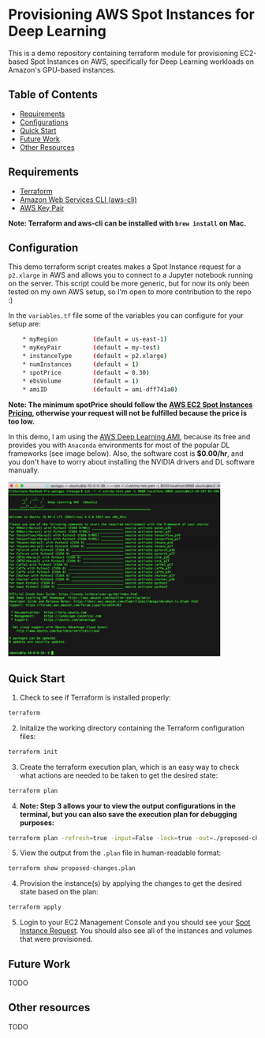 # Provisioning AWS Spot Instances for Deep Learning

This is a demo repository containing terraform module for provisioning EC2-based Spot Instances on AWS, specifically for Deep Learning workloads on Amazon's GPU-based instances.

## Table of Contents
* [Requirements](#requirements)
* [Configurations](#configuration)
* [Quick Start](#quick-start)
* [Future Work](#future-work)
* [Other Resources](#other-resources)

## Requirements
* [Terraform](https://www.terraform.io/)
* [Amazon Web Services CLI (aws-cli)](https://aws.amazon.com/cli/)
* [AWS Key Pair](https://docs.aws.amazon.com/AWSEC2/latest/UserGuide/ec2-key-pairs.html#having-ec2-create-your-key-pair)

**Note: Terraform and aws-cli can be installed with `brew install` on Mac.**

## Configuration
This demo terraform script creates makes a Spot Instance request for a `p2.xlarge` in AWS and allows you to connect to a Jupyter notebook running on the server. This script could be more generic, but for now its only been tested on my own AWS setup, so I'm open to more contribution to the repo :)

In the `variables.tf` file some of the variables you can configure for your setup are:
```sh
    * myRegion          (default = us-east-1)
    * myKeyPair         (default = my-test)
    * instanceType      (default = p2.xlarge)
    * numInstances      (default = 1)
    * spotPrice         (default = 0.30)
    * ebsVolume         (default = 1)
    * amiID             (default = ami-dff741a0)
```

**Note: The minimum spotPrice should follow the [AWS EC2 Spot Instances Pricing](https://aws.amazon.com/ec2/spot/pricing/), otherwise your request will not be fulfilled because the price is too low.**

In this demo, I am using the [AWS Deep Learning AMI](https://aws.amazon.com/marketplace/pp/B077GCH38C), because its free and provides you with `Anaconda` environments for most of the popular DL frameworks (see image below). Also, the software cost is **$0.00/hr**, and you don't have to worry about installing the NVIDIA drivers and DL software manually.


<p align="left">
  <img src="images/deeplearning_ami.png" width="430" title="AWS Deep Learning AMI">
</p>


## Quick Start
1. Check to see if Terraform is installed properly:
```sh
terraform
```

2. Initalize the working directory containing the Terraform configuration files:
```sh
terraform init
```

3. Create the terraform execution plan, which is an easy way to check what actions are needed to be taken to get the desired state:
```sh
terraform plan
```
4. **Note: Step 3 allows your to view the output configurations in the terminal, but you can also save the execution plan for debugging purposes:**
```sh
terraform plan -refresh=true -input=False -lock=true -out=./proposed-changes.plan
```

5. View the output from the `.plan` file in human-readable format:
```sh
terraform show proposed-changes.plan
```

4. Provision the instance(s) by applying the changes to get the desired state based on the plan:
```sh
terraform apply
```

5. Login to your EC2 Management Console and you should see your [Spot Instance Request](https://docs.aws.amazon.com/AWSEC2/latest/UserGuide/spot-requests.html). You should also see all of the instances and  volumes that were provisioned.

## Future Work
TODO

## Other resources
TODO
